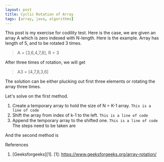 ```yaml
---
layout: post
title: Cyclic Rotation of Array 
tags: [array, java, algorithms]
---
```


This post is my exercise for codility test. Here is the case, we are given an array A which is zero indexed with N-length. Here is the example. Array has length of 5, and to be rotated 3 times. 
> A = [3,6,4,7,8], R = 3

After three times of rotation, we will get

>A3 = [4,7,8,3,6]

The solution can be either plucking out first three elements or rotating the array three times.

Let's solve on the first method.
1. Create a temporary array to hold the size of N = K-1 array.
`This is a line of code
`
2. Shift the array from index of k-1 to the left.
`This is a line of code
`
3. Append the temporary array to the shifted one.
`This is a line of code
`
The steps need to be taken are

And the second method is


References<br>
1. [Geeksforgeeks][1].
[1]: https://www.geeksforgeeks.org/array-rotation/
